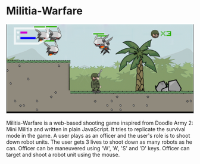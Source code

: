 # Militia-Warfare

![alt tag](https://raw.githubusercontent.com/leapfroglets/militia-warfare/master/images/screencapture-ashimregmi-github-io-mini-militia-1492730719658.png)

Militia-Warfare is a web-based shooting game inspired from Doodle Army 2: Mini Militia and written in plain JavaScript. It tries to replicate the survival mode in the game. A user plays as an officer and the user's role is to shoot down robot units. The user gets 3 lives to shoot down as many robots as he can.  Officer can be maneuvered using 'W', 'A', 'S' and 'D' keys. Officer can target and shoot a robot unit using the mouse.
